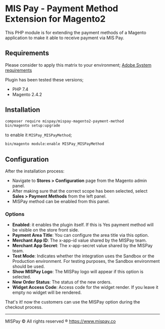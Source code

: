 # MIS Pay - Payment Method Extension for Magento2

This PHP module is for extending the payment methods of a Magento application to make it able to receive payment via MIS Pay.

## Requirements

Please consider to apply this matrix to your environment;
[Adobe System requirements](https://experienceleague.adobe.com/en/docs/commerce-operations/installation-guide/system-requirements)

Plugin has been tested these versions;

- PHP 7.4
- Magento 2.4.2

## Installation

```sh
composer require mispay/mispay-magento2-payment-method
bin/magento setup:upgrade
```

to enable it `MISPay_MISPayMethod`;

```sh
bin/magento module:enable MISPay_MISPayMethod
```

## Configuration

After the installation process:

- Navigate to **Stores > Configuration** page from the Magento admin panel.
- After making sure that the correct scope has been selected, select **Sales > Payment Methods** from the left panel.
- MISPay method can be enabled from this panel.

### Options

- **Enabled**: it enables the plugin itself. If this is Yes payment method will be visible on the store front side.
- **Payment Area Title**: You can configure the area title via this option.
- **Merchant App ID**: The x-app-id value shared by the MISPay team.
- **Merchant App Secret**: The x-app-secret value shared by the MISPay team.
- **Test Mode**: Indicates whether the integration uses the Sandbox or the Production environment. For testing purposes, the Sandbox environment should be used.
- **Show MISPay Logo**: The MISPay logo will appear if this option is selected.
- **New Order Status**: The status of the new orders.
- **Widget Access Code**: Access code for the widget render. If you leave it empty no widget will be rendered.

That's it! now the customers can use the MISPay option during the checkout process.

---

MISPay ©
All rights reserved ®
https://www.mispay.co
